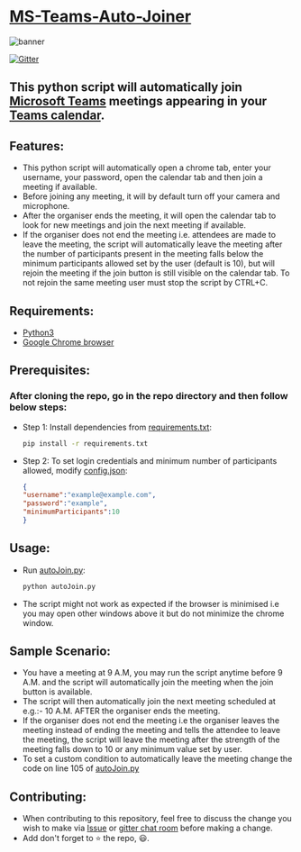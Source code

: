 # [MS-Teams-Auto-Joiner](https://github.com/atharva-lipare/MS-Teams-Auto-Joiner)

![banner](https://i.imgur.com/xtq5Muz.png)

[![Gitter](https://badges.gitter.im/MS-Teams-Auto-Joiner/community.svg)](https://gitter.im/MS-Teams-Auto-Joiner/community?utm_source=badge&utm_medium=badge&utm_campaign=pr-badge)

## This python script will automatically join [Microsoft Teams](https://www.microsoft.com/en-in/microsoft-365/microsoft-teams/group-chat-software) meetings appearing in your [Teams calendar](https://teams.microsoft.com/_#/calendarv2).

## Features:
- This python script will automatically open a chrome tab, enter your username, your password, open the calendar tab and then join a meeting if available.
- Before joining any meeting, it will by default turn off your camera and microphone.
- After the organiser ends the meeting, it will open the calendar tab to look for new meetings and join the next meeting if available.
- If the organiser does not end the meeting i.e. attendees are made to leave the meeting, the script will automatically leave the meeting after the number of participants present in the meeting falls below the minimum participants allowed set by the user (default is 10), but will rejoin the meeting if the join button is still visible on the calendar tab. To not rejoin the same meeting user must stop the script by CTRL+C.

## Requirements:
- [Python3](https://www.python.org/downloads/)
- [Google Chrome browser](https://www.google.com/intl/en_in/chrome/)

## Prerequisites:
### After cloning the repo, go in the repo directory and then follow below steps:
- Step 1:
    Install dependencies from [requirements.txt](requirements.txt):
    ```bash
    pip install -r requirements.txt
    ```

- Step 2:
    To set login credentials and minimum number of participants allowed, modify [config.json](config.json):
    ```json
    {
    "username":"example@example.com",
    "password":"example",
    "minimumParticipants":10
    }
    ```
## Usage:
-   Run [autoJoin.py](autoJoin.py):
    ```bash
    python autoJoin.py
    ```
- The script might not work as expected if the browser is minimised i.e you may open other windows above it but do not minimize the chrome window.

## Sample Scenario:
- You have a meeting at 9 A.M, you may run the script anytime before 9 A.M. and the script will automatically join the meeting when the join button is available.
- The script will then automatically join the next meeting scheduled at e.g.:- 10 A.M. AFTER the organiser ends the meeting.
- If the organiser does not end the meeting i.e the organiser leaves the meeting instead of ending the meeting and tells the attendee to leave the meeting, the script will leave the meeting after the strength of the meeting falls down to 10 or any minimum value set by user.
- To set a custom condition to automatically leave the meeting change the code on line 105 of [autoJoin.py](autoJoin.py)

## Contributing:
- When contributing to this repository, feel free to discuss the change you wish to make via [Issue](https://github.com/atharva-lipare/MS-Teams-Auto-Joiner/issues) or [gitter chat room](https://gitter.im/MS-Teams-Auto-Joiner/community?utm_source=share-link&utm_medium=link&utm_campaign=share-link) before making a change.
- Add don't forget to ⭐ the repo, 😃.